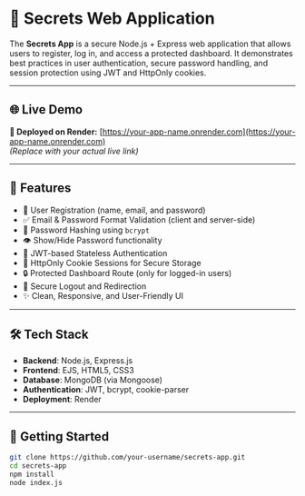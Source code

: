 # 🔐 Secrets Web Application

The **Secrets App** is a secure Node.js + Express web application that allows users to register, log in, and access a protected dashboard. It demonstrates best practices in user authentication, secure password handling, and session protection using JWT and HttpOnly cookies.

---

## 🌐 Live Demo

**🔗 Deployed on Render:** [https://your-app-name.onrender.com](https://your-app-name.onrender.com)  
*(Replace with your actual live link)*

---

## 📌 Features

- 👤 User Registration (name, email, and password)
- ✅ Email & Password Format Validation (client and server-side)
- 🔐 Password Hashing using `bcrypt`
- 👁️ Show/Hide Password functionality
- 🔑 JWT-based Stateless Authentication
- 🍪 HttpOnly Cookie Sessions for Secure Storage
- 🔒 Protected Dashboard Route (only for logged-in users)
- 🚪 Secure Logout and Redirection
- ✨ Clean, Responsive, and User-Friendly UI

---

## 🛠 Tech Stack

- **Backend**: Node.js, Express.js
- **Frontend**: EJS, HTML5, CSS3
- **Database**: MongoDB (via Mongoose)
- **Authentication**: JWT, bcrypt, cookie-parser
- **Deployment**: Render

---

## 🚀 Getting Started

```bash
git clone https://github.com/your-username/secrets-app.git
cd secrets-app
npm install
node index.js
